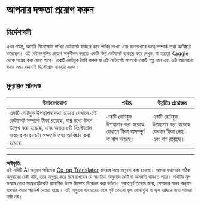 <!--
CO_OP_TRANSLATOR_METADATA:
{
  "original_hash": "40eeb9b9f94009c537c7811f9f27f037",
  "translation_date": "2025-08-27T10:16:25+00:00",
  "source_file": "3-Data-Visualization/10-visualization-distributions/assignment.md",
  "language_code": "bn"
}
-->
# আপনার দক্ষতা প্রয়োগ করুন

## নির্দেশাবলী

এখন পর্যন্ত, আপনি মিনেসোটা পাখির ডেটাসেট ব্যবহার করে পাখির সংখ্যা এবং জনসংখ্যার ঘনত্ব সম্পর্কে তথ্য আবিষ্কার করেছেন। এই কৌশলগুলির প্রয়োগ অনুশীলন করতে একটি ভিন্ন ডেটাসেট ব্যবহার করে দেখুন, যা হয়তো [Kaggle](https://www.kaggle.com/) থেকে সংগ্রহ করা যেতে পারে। একটি নোটবুক তৈরি করুন যা এই ডেটাসেট সম্পর্কে একটি গল্প বলে এবং এটি আলোচনা করার সময় অবশ্যই হিস্টোগ্রাম ব্যবহার করুন।

## মূল্যায়ন মানদণ্ড

উদাহরণযোগ্য | পর্যাপ্ত | উন্নতির প্রয়োজন
--- | --- | --- |
একটি নোটবুক উপস্থাপন করা হয়েছে যেখানে এই ডেটাসেট সম্পর্কে টীকা রয়েছে, যার মধ্যে উৎস উল্লেখ করা হয়েছে, এবং অন্তত ৫টি হিস্টোগ্রাম ব্যবহার করে ডেটা সম্পর্কে তথ্য আবিষ্কার করা হয়েছে। | একটি নোটবুক উপস্থাপন করা হয়েছে যেখানে টীকা অসম্পূর্ণ বা বাগ রয়েছে। | একটি নোটবুক উপস্থাপন করা হয়েছে যেখানে টীকা নেই এবং বাগ রয়েছে।

---

**অস্বীকৃতি**:  
এই নথিটি AI অনুবাদ পরিষেবা [Co-op Translator](https://github.com/Azure/co-op-translator) ব্যবহার করে অনুবাদ করা হয়েছে। আমরা যথাসম্ভব সঠিক অনুবাদের চেষ্টা করি, তবে অনুগ্রহ করে মনে রাখবেন যে স্বয়ংক্রিয় অনুবাদে ত্রুটি বা অসঙ্গতি থাকতে পারে। নথিটির মূল ভাষায় লেখা সংস্করণটিকেই প্রামাণিক উৎস হিসেবে বিবেচনা করা উচিত। গুরুত্বপূর্ণ তথ্যের জন্য, পেশাদার মানব অনুবাদ ব্যবহার করার পরামর্শ দেওয়া হচ্ছে। এই অনুবাদ ব্যবহারের ফলে সৃষ্ট কোনো ভুল বোঝাবুঝি বা ভুল ব্যাখ্যার জন্য আমরা দায়ী নই।